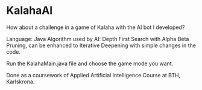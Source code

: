 # KalahaAI

How about a challenge in a game of Kalaha with the AI bot I developed?

Language: Java
Algorithm used by AI: Depth First Search with Alpha Beta Pruning, can be enhanced to Iterative Deepening with simple changes in the code.

Run the KalahaMain.java file and choose the game mode you want.

Done as a coursework of Applied Artificial Intelligence Course at BTH, Karlskrona.
